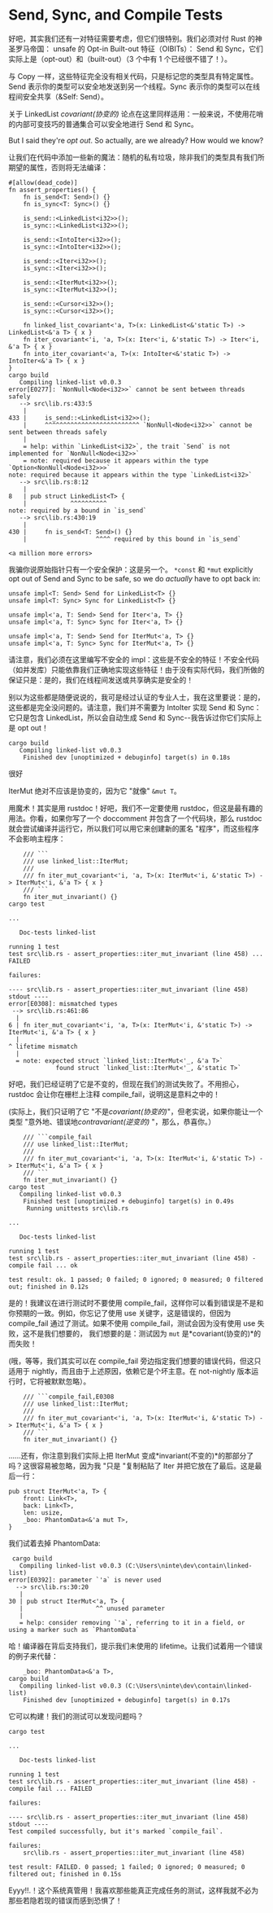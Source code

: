 # Send, Sync, and Compile Tests

好吧，其实我们还有一对特征需要考虑，但它们很特别。我们必须对付 Rust 的神圣罗马帝国： unsafe 的 Opt-in Built-out 特征（OIBITs）： Send 和 Sync，它们实际上是（opt-out）和（built-out）（3 个中有 1 个已经很不错了！）。

与 Copy 一样，这些特征完全没有相关代码，只是标记您的类型具有特定属性。Send 表示你的类型可以安全地发送到另一个线程。Sync 表示你的类型可以在线程间安全共享（&Self: Send）。

关于 LinkedList _covariant(协变的)_ 论点在这里同样适用：一般来说，不使用花哨的内部可变技巧的普通集合可以安全地进行 Send 和 Sync。

But I said they're _opt out_. So actually, are we already? How would we know?

让我们在代码中添加一些新的魔法：随机的私有垃圾，除非我们的类型具有我们所期望的属性，否则将无法编译：

```rust,ignore,mdbook-runnable
#[allow(dead_code)]
fn assert_properties() {
    fn is_send<T: Send>() {}
    fn is_sync<T: Sync>() {}

    is_send::<LinkedList<i32>>();
    is_sync::<LinkedList<i32>>();

    is_send::<IntoIter<i32>>();
    is_sync::<IntoIter<i32>>();

    is_send::<Iter<i32>>();
    is_sync::<Iter<i32>>();

    is_send::<IterMut<i32>>();
    is_sync::<IterMut<i32>>();

    is_send::<Cursor<i32>>();
    is_sync::<Cursor<i32>>();

    fn linked_list_covariant<'a, T>(x: LinkedList<&'static T>) -> LinkedList<&'a T> { x }
    fn iter_covariant<'i, 'a, T>(x: Iter<'i, &'static T>) -> Iter<'i, &'a T> { x }
    fn into_iter_covariant<'a, T>(x: IntoIter<&'static T>) -> IntoIter<&'a T> { x }
}
cargo build
   Compiling linked-list v0.0.3
error[E0277]: `NonNull<Node<i32>>` cannot be sent between threads safely
   --> src\lib.rs:433:5
    |
433 |     is_send::<LinkedList<i32>>();
    |     ^^^^^^^^^^^^^^^^^^^^^^^^^^ `NonNull<Node<i32>>` cannot be sent between threads safely
    |
    = help: within `LinkedList<i32>`, the trait `Send` is not implemented for `NonNull<Node<i32>>`
    = note: required because it appears within the type `Option<NonNull<Node<i32>>>`
note: required because it appears within the type `LinkedList<i32>`
   --> src\lib.rs:8:12
    |
8   | pub struct LinkedList<T> {
    |            ^^^^^^^^^^
note: required by a bound in `is_send`
   --> src\lib.rs:430:19
    |
430 |     fn is_send<T: Send>() {}
    |                   ^^^^ required by this bound in `is_send`

<a million more errors>
```

我骗你说原始指针只有一个安全保护：这是另一个。 `*const` 和 `*mut` explicitly opt out of Send and Sync to be safe, so we do _actually_ have to opt back in:

```rust,ignore,mdbook-runnable
unsafe impl<T: Send> Send for LinkedList<T> {}
unsafe impl<T: Sync> Sync for LinkedList<T> {}

unsafe impl<'a, T: Send> Send for Iter<'a, T> {}
unsafe impl<'a, T: Sync> Sync for Iter<'a, T> {}

unsafe impl<'a, T: Send> Send for IterMut<'a, T> {}
unsafe impl<'a, T: Sync> Sync for IterMut<'a, T> {}
```

请注意，我们必须在这里编写不安全的 impl：这些是不安全的特征！不安全代码（如并发库）只能依靠我们正确地实现这些特征！由于没有实际代码，我们所做的保证只是：是的，我们在线程间发送或共享确实是安全的！

别以为这些都是随便说说的，我可是经过认证的专业人士，我在这里要说：是的，这些都是完全没问题的。请注意，我们并不需要为 IntoIter 实现 Send 和 Sync：它只是包含 LinkedList，所以会自动生成 Send 和 Sync--我告诉过你它们实际上是 opt out！

```text
cargo build
   Compiling linked-list v0.0.3
    Finished dev [unoptimized + debuginfo] target(s) in 0.18s
```

很好

IterMut 绝对不应该是协变的，因为它 "就像" `&mut T`。

用魔术！其实是用 rustdoc！好吧，我们不一定要使用 rustdoc，但这是最有趣的用法。你看，如果你写了一个 doccomment 并包含了一个代码块，那么 rustdoc 就会尝试编译并运行它，所以我们可以用它来创建新的匿名 "程序"，而这些程序不会影响主程序：

````rust,ignore,mdbook-runnable
    /// ```
    /// use linked_list::IterMut;
    ///
    /// fn iter_mut_covariant<'i, 'a, T>(x: IterMut<'i, &'static T>) -> IterMut<'i, &'a T> { x }
    /// ```
    fn iter_mut_invariant() {}
cargo test

...

   Doc-tests linked-list

running 1 test
test src\lib.rs - assert_properties::iter_mut_invariant (line 458) ... FAILED

failures:

---- src\lib.rs - assert_properties::iter_mut_invariant (line 458) stdout ----
error[E0308]: mismatched types
 --> src\lib.rs:461:86
  |
6 | fn iter_mut_covariant<'i, 'a, T>(x: IterMut<'i, &'static T>) -> IterMut<'i, &'a T> { x }
  |                                                                                      ^ lifetime mismatch
  |
  = note: expected struct `linked_list::IterMut<'_, &'a T>`
             found struct `linked_list::IterMut<'_, &'static T>`
````

好吧，我们已经证明了它是不变的，但现在我们的测试失败了。不用担心，rustdoc 会让你在栅栏上注释 compile_fail，说明这是意料之中的！

(实际上，我们只证明了它 "不是*covariant(协变的)*"，但老实说，如果你能让一个类型 "意外地、错误地*contravariant(逆变的)* "，那么，恭喜你。）

````rust,ignore,mdbook-runnable
    /// ```compile_fail
    /// use linked_list::IterMut;
    ///
    /// fn iter_mut_covariant<'i, 'a, T>(x: IterMut<'i, &'static T>) -> IterMut<'i, &'a T> { x }
    /// ```
    fn iter_mut_invariant() {}
cargo test
   Compiling linked-list v0.0.3
    Finished test [unoptimized + debuginfo] target(s) in 0.49s
     Running unittests src\lib.rs

...

   Doc-tests linked-list

running 1 test
test src\lib.rs - assert_properties::iter_mut_invariant (line 458) - compile fail ... ok

test result: ok. 1 passed; 0 failed; 0 ignored; 0 measured; 0 filtered out; finished in 0.12s
````

是的！我建议在进行测试时不要使用 compile_fail，这样你可以看到错误是不是和你预期的一致。例如，你忘记了使用 use 关键字，这是错误的，但因为 compile_fail 通过了测试。如果不使用 compile_fail，测试会因为没有使用 use 失败，这不是我们想要的， 我们想要的是：测试因为 `mut` 是*covariant(协变的)*的而失败！

(哦，等等，我们其实可以在 compile_fail 旁边指定我们想要的错误代码，但这只适用于 nightly，而且由于上述原因，依赖它是个坏主意。在 not-nightly 版本运行时，它将被默默忽略）。

````rust,ignore,mdbook-runnable
    /// ```compile_fail,E0308
    /// use linked_list::IterMut;
    ///
    /// fn iter_mut_covariant<'i, 'a, T>(x: IterMut<'i, &'static T>) -> IterMut<'i, &'a T> { x }
    /// ```
    fn iter_mut_invariant() {}
````

......还有，你注意到我们实际上把 IterMut 变成*invariant(不变的)*的那部分了吗？这很容易被忽略，因为我 "只是 "复制粘贴了 Iter 并把它放在了最后。这是最后一行：

```rust,ignore,mdbook-runnable
pub struct IterMut<'a, T> {
    front: Link<T>,
    back: Link<T>,
    len: usize,
    _boo: PhantomData<&'a mut T>,
}
```

我们试着去掉 PhantomData:

```text
 cargo build
   Compiling linked-list v0.0.3 (C:\Users\ninte\dev\contain\linked-list)
error[E0392]: parameter `'a` is never used
  --> src\lib.rs:30:20
   |
30 | pub struct IterMut<'a, T> {
   |                    ^^ unused parameter
   |
   = help: consider removing `'a`, referring to it in a field, or using a marker such as `PhantomData`
```

哈！编译器在背后支持我们，提示我们未使用的 lifetime。让我们试着用一个错误的例子来代替：

```rust,ignore,mdbook-runnable
    _boo: PhantomData<&'a T>,
cargo build
   Compiling linked-list v0.0.3 (C:\Users\ninte\dev\contain\linked-list)
    Finished dev [unoptimized + debuginfo] target(s) in 0.17s
```

它可以构建！我们的测试可以发现问题吗？

```text
cargo test

...

   Doc-tests linked-list

running 1 test
test src\lib.rs - assert_properties::iter_mut_invariant (line 458) - compile fail ... FAILED

failures:

---- src\lib.rs - assert_properties::iter_mut_invariant (line 458) stdout ----
Test compiled successfully, but it's marked `compile_fail`.

failures:
    src\lib.rs - assert_properties::iter_mut_invariant (line 458)

test result: FAILED. 0 passed; 1 failed; 0 ignored; 0 measured; 0 filtered out; finished in 0.15s
```

Eyyy!!.！这个系统真管用！我喜欢那些能真正完成任务的测试，这样我就不必为那些若隐若现的错误而感到恐惧了！
